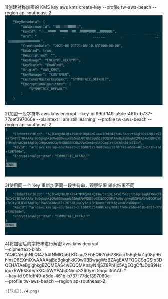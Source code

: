 1)创建对称加密的 KMS key
aws kms create-key --profile tw-aws-beach --region ap-southeast-2
    ![节点](./1.png)

2)加密一段字符串
aws kms encrypt  --key-id 99fdff49-a5de-461b-b737-77def397060e --plaintext 'i am still learning' --profile tw-aws-beach --region ap-southeast-2
    ![节点](./2.png)

3)使用同一个 Key 重新加密同一段字符串，观察结果
输出结果不同
    ![节点](./3.png)

4)将加密后的字符串进行解密
aws kms decrypt \
    --ciphertext-blob "AQICAHghNLQf4Z54fNMlOp6LKOiau/3FbEQI6Yx67SKccrf56gEku1g08p96hlnsD6EXmlXwAAAAajBoBgkqhkiG9w0BBwagWzBZAgEAMFQGCSqGSIb3DQEHATAeBglghkgBZQMEAS4wEQQMKnayN4jSZ8Phl1x5AgEQgCffJDdB9HsiguxRWRk8de/hXCa5WYPAbj0Nmc8260yVL5nqol3nAAI=" \
    --key-id 99fdff49-a5de-461b-b737-77def397060e \
    --profile tw-aws-beach --region ap-southeast-2

    ![节点](./4.png)